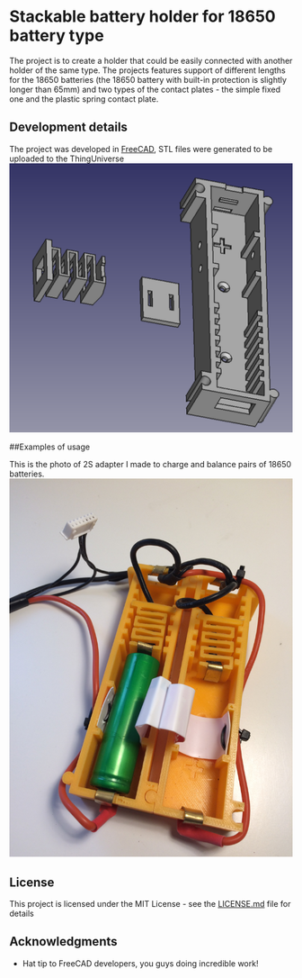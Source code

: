 # Stackable battery holder for 18650 battery type

The project is to create a holder that could be easily connected with another holder of the same type. The projects features support of different lengths for the 18650 batteries (the 18650 battery with built-in protection is slightly longer than 65mm) and two types of the contact plates - the simple fixed one and the plastic spring contact plate.

## Development details

The project was developed in [FreeCAD](https://www.freecadweb.org/), STL files were generated to be uploaded to the ThingUniverse
[![Screenshot from FreeCAD](./view_in_freecad.png?raw=true)](#Development%20details)


##Examples of usage

This is the photo of 2S adapter I made to charge and balance pairs of 18650 batteries.
[![Printed example](./view_on_table.jpg?raw=true)](#Examples%20of%20usage)

## License

This project is licensed under the MIT License - see the [LICENSE.md](LICENSE.md) file for details


## Acknowledgments

* Hat tip to FreeCAD developers, you guys doing incredible work!